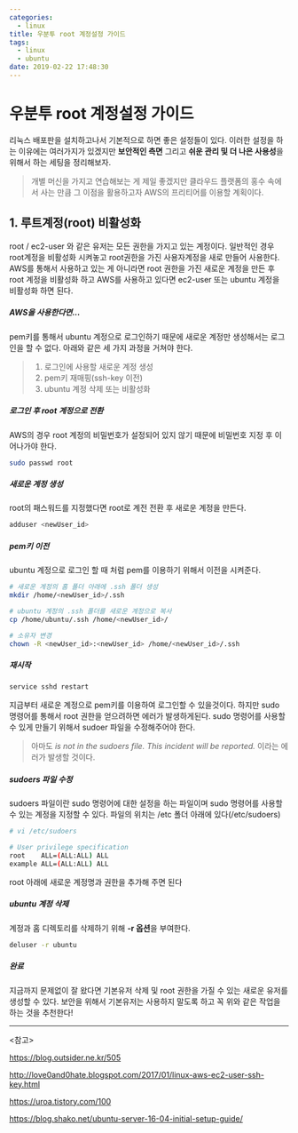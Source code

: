 ```yaml
---
categories:
  - linux
title: 우분투 root 계정설정 가이드
tags:
  - linux
  - ubuntu
date: 2019-02-22 17:48:30
---
```


# 우분투 root 계정설정 가이드

리눅스 배포판을 설치하고나서 기본적으로 하면 좋은 설정들이 있다. 이러한 설정을 하는 이유에는 여러가지가 있겠지만 **보안적인 측면** 그리고 **쉬운 관리 및 더 나은 사용성**을 위해서 하는 세팅을 정리해보자.

> 개별 머신을 가지고 연습해보는 게 제일 좋겠지만 클라우드 플랫폼의 홍수 속에서 사는 만큼 그 이점을 활용하고자 AWS의 프리티어를 이용할 계획이다.

## 1. 루트계정(root) 비활성화

root / ec2-user 와 같은 유저는 모든 권한을 가지고 있는 계정이다. 일반적인 경우 root계정을 비활성화 시켜놓고 root권한을 가진 사용자계정을 새로 만들어 사용한다. AWS를 통해서 사용하고 있는 게 아니라면 root 권한을 가진 새로운 계정을 만든 후 root 계정을 비활성화 하고 AWS를 사용하고 있다면 ec2-user 또는 ubuntu 계정을 비활성화 하면 된다.

##### AWS을 사용한다면...

pem키를 통해서 ubuntu 계정으로 로그인하기 때문에 새로운 계정만 생성해서는 로그인을 할 수 없다. 아래와 같은 세 가지 과정을 거쳐야 한다.

> 1. 로그인에 사용할 새로운 계정 생성
> 2. pem키 재매핑(ssh-key 이전)
> 3. ubuntu 계정 삭제 또는 비활성화

##### 로그인 후 root  계정으로 전환

AWS의 경우 root 계정의 비밀번호가 설정되어 있지 않기 때문에 비밀번호 지정 후 이어나가야 한다.

```sh
sudo passwd root
```

##### 새로운 계정 생성

root의 패스워드를 지정했다면 root로 계전 전환 후 새로운 계정을 만든다.

```sh
adduser <newUser_id>
```

##### pem키 이전

ubuntu 계정으로 로그인 할 때 처럼 pem를 이용하기 위해서 이전을 시켜준다.

```sh
# 새로운 계정의 홈 폴더 아래에 .ssh 폴더 생성
mkdir /home/<newUser_id>/.ssh

# ubuntu 계정의 .ssh 폴더를 새로운 계정으로 복사
cp /home/ubuntu/.ssh /home/<newUser_id>/

# 소유자 변경
chown -R <newUser_id>:<newUser_id> /home/<newUser_id>/.ssh
```

##### 재시작

```sh
service sshd restart
```

지금부터 새로운 계정으로 pem키를 이용하여 로그인할 수 있을것이다. 하지만 sudo 명령어를 통해서 root 권한을 얻으려하면 에러가 발생하게된다. sudo 명령어를 사용할수 있게 만들기 위해서 sudoer 파일을 수정해주어야 한다.

> 아마도 _<username> is not in the sudoers file. This incident will be reported._ 이라는 에러가 발생할 것이다.

##### sudoers 파일 수정

sudoers 파일이란 sudo 명령어에 대한 설정을 하는 파일이며 sudo 명령어를 사용할 수 있는 계정을 지정할 수 있다. 파일의 위치는 /etc 폴더 아래에 있다(/etc/sudoers)

```sh
# vi /etc/sudoers

# User privilege specification
root    ALL=(ALL:ALL) ALL
example ALL=(ALL:ALL) ALL
```

root 아래에 새로운 계정명과 권한을 추가해 주면 된다

##### ubuntu 계정 삭제

계정과 홈 디렉토리를 삭제하기 위해 **-r 옵션**을 부여한다.

```sh
deluser -r ubuntu
```

##### 완료

지금까지 문제없이 잘 왔다면 기본유저 삭제 및 root 권한을 가질 수 있는 새로운 유저를 생성할 수 있다. 보안을 위해서 기본유저는 사용하지 말도록 하고 꼭 위와 같은 작업을 하는 것을 추천한다!

<hr>

<참고> 

https://blog.outsider.ne.kr/505

http://love0and0hate.blogspot.com/2017/01/linux-aws-ec2-user-ssh-key.html

https://uroa.tistory.com/100

https://blog.shako.net/ubuntu-server-16-04-initial-setup-guide/

